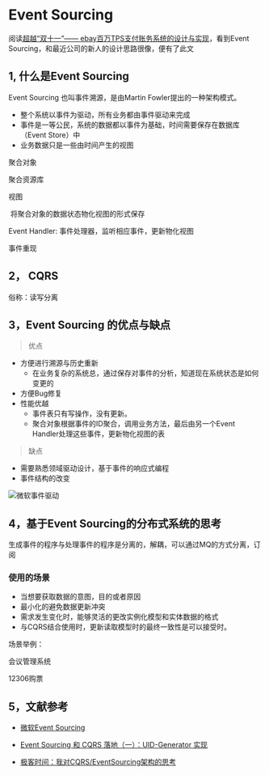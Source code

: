 # Event Sourcing

阅读[超越“双十一”—— ebay百万TPS支付账务系统的设计与实现](<https://mp.weixin.qq.com/s?__biz=MzA3ODIxNjYxNQ==&mid=2247488215&idx=1&sn=c7ba153f9f602f2713f56cd9498dd926&chksm=9f477e1fa830f709c4f8f530b2577bac3a781556b3e8dbb2e34ad2fb890e2a7f8670cfecc86f&scrolltodown=1&key=a4f2e1c535176118cb99261cb9a5b2a7ac379830912c9b7800f4a0fb7d04f19ea9072bf1a41a1292035adb9690008dfb4c285423dab75929c3f4a844724dbdab14dd2394dc336d8910a098f6b5103227&ascene=1&uin=MjE5NzcwNTQ0MA%3D%3D&devicetype=Windows+10&version=62070152&lang=zh_CN&pass_ticket=uSOxCGD7jEvomTkSjwpXI%2BaDU37KQ7D%2Bf95mHgOBWm%2BmHOqS6bPd6P6frRgQGZ8c>)，看到Event Sourcing，和最近公司的新人的设计思路很像，便有了此文

## 1, 什么是Event Sourcing

Event Sourcing 也叫事件溯源，是由Martin Fowler提出的一种架构模式。

- 整个系统以事件为驱动，所有业务都由事件驱动来完成
- 事件是一等公民，系统的数据都以事件为基础，时间需要保存在数据库（Event Store）中
- 业务数据只是一些由时间产生的视图



聚合对象

聚合资源库

视图

​	将聚合对象的数据状态物化视图的形式保存

Event Handler: 事件处理器，监听相应事件，更新物化视图

事件重现

## 2， CQRS

俗称：读写分离

## 3，Event Sourcing 的优点与缺点

> 优点

- 方便进行溯源与历史重新
  - 在业务复杂的系统总，通过保存对事件的分析，知道现在系统状态是如何变更的
- 方便Bug修复
- 性能优越
  - 事件表只有写操作，没有更新。
  - 聚合对象根据事件的ID聚合，调用业务方法，最后由另一个Event Handler处理这些事件，更新物化视图的表

> 缺点

- 需要熟悉领域驱动设计，基于事件的响应式编程
- 事件结构的改变

![微软事件驱动](https://i.loli.net/2019/11/10/8S5YFTNUrapVKnD.png)

## 4，基于Event Sourcing的分布式系统的思考

生成事件的程序与处理事件的程序是分离的，解耦，可以通过MQ的方式分离，订阅

### 使用的场景

- 当想要获取数据的意图，目的或者原因
- 最小化的避免数据更新冲突
- 需求发生变化时，能够灵活的更改实例化模型和实体数据的格式
- 与CQRS结合使用时，更新读取模型时的最终一致性是可以接受时。

场景举例：

会议管理系统

12306购票



## 5，文献参考

- [微软Event Sourcing](https://docs.microsoft.com/en-us/azure/architecture/patterns/event-sourcing )

- [Event Sourcing 和 CQRS 落地（一）：UID-Generator 实现](https://www.infoq.cn/article/JmiZRu85W7i4W-HsoX5t)

- [极客时间：我对CQRS/EventSourcing架构的思考](https://mp.weixin.qq.com/s?__biz=MzI4MTY5NTk4Ng==&mid=2247489581&idx=1&sn=cbcf52fe80e03e1865289d2ed26e81c0&chksm=eba41bb0dcd392a675e82b3f0783838058b10bf400a072fdfccb260f499a5e64460a02e334c8&scene=27#wechat_redirect)

  

